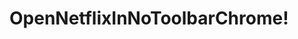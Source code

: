 # OpenNetflixInNoToolbarChrome!

[](https://github.com/ti777777/OpenNetflixInNoToolbarChrome/blob/main/screenshot.png?raw=true)
